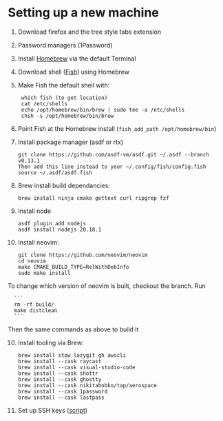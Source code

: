 # Setting up a new machine 

1. Download firefox and the tree style tabs extension
2. Password managers (1Password)
3. Install [Homebrew](https://brew.sh/) via the default Terminal 
4. Download shell ([Fish](https://fishshell.com/)) using Homebrew
5. Make Fish the default shell with:
   ```
    which fish (to get location)
    cat /etc/shells
    echo /opt/homebrew/bin/brew | sudo tee -a /etc/shells
    chsh -s /opt/homebrew/bin/brew
   ```
7. Point Fish at the Homebrew install (`fish_add_path /opt/homebrew/bin`)
8. Install package manager (asdf or rtx)
    ```
    git clone https://github.com/asdf-vm/asdf.git ~/.asdf --branch v0.13.1
    Then add this line instead to your ~/.config/fish/config.fish
    source ~/.asdf/asdf.fish
    ```
9. Brew install build dependancies:
    ```
    brew install ninja cmake gettext curl ripgrep fzf
   ```

10. Install node
    ```
    asdf plugin add nodejs
    asdf install nodejs 20.18.1
    ```
9. Install neovim:
    ```
    git clone https://github.com/neovim/neovim
    cd neovim
    make CMAKE_BUILD_TYPE=RelWithDebInfo
    sudo make install
    ```

To change which version of neovim is built, checkout the branch. Run

      ```
      rm -rf build/
      make distclean
      ```
   Then the same commands as above to build it 

10. Install tooling via Brew:
    ```
    brew install stow lazygit gh awscli
    brew install --cask raycast
    brew install --cask visual-studio-code
    brew install --cask shottr
    brew install --cask ghostty
    brew install --cask nikitabobko/tap/aerospace
    brew install --cask 1password
    brew install --cask lastpass
    ```
11. Set up SSH keys ([script](https://github.com/josh-jacobsen/init/blob/main/setup_github_ssh.fish)) 


